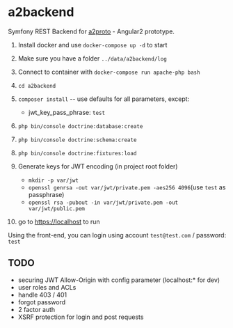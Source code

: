 a2backend
=========

Symfony REST Backend for [a2proto](https://github.com/mickaelmarchal/a2proto) - Angular2 prototype.

1. Install docker and use `docker-compose up -d` to start
2. Make sure you have a folder `../data/a2backend/log`
3. Connect to container with `docker-compose run apache-php bash`
4. `cd a2backend`
5. `composer install` -- use defaults for all parameters, except:
   - jwt_key_pass_phrase: `test`
6. `php bin/console doctrine:database:create`
7. `php bin/console doctrine:schema:create`
8. `php bin/console doctrine:fixtures:load`

9. Generate keys for JWT encoding (in project root folder)
   - `mkdir -p var/jwt`
   - `openssl genrsa -out var/jwt/private.pem -aes256 4096`(use `test` as passphrase)
   - `openssl rsa -pubout -in var/jwt/private.pem -out var/jwt/public.pem`


10. go to [https://localhost](https://localhost) to run


Using the front-end, you can login using account `test@test.com` / password: `test`


## TODO ##
- securing JWT Allow-Origin with config parameter (localhost:* for dev)
- user roles and ACLs
- handle 403 / 401
- forgot password
- 2 factor auth
- XSRF protection for login and post requests
